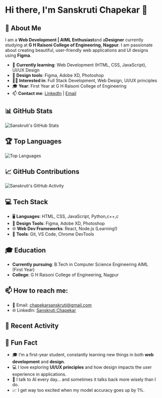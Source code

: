 # Hi there, I'm Sanskruti Chapekar 👋

## 🚀 About Me
I am a **Web Development | AIML Enthusiast**and a**Designer** currently studying at **G H Raisoni College of Engineering, Nagpur**. I am passionate about creating beautiful, user-friendly web applications and UI designs using **Figma**.

- 🌱 **Currently learning**: Web Development (HTML, CSS, JavaScript), UI/UX Design
- 🎨 **Design tools**: Figma, Adobe XD, Photoshop
- 👨‍💻 **Interested in**: Full Stack Development, Web Design, UI/UX principles
- 🎓 **Year**: First Year at G H Raisoni College of Engineering
- 📫 **Contact me**: [LinkedIn](https://www.linkedin.com/in/sanskruti-chapekar-40427b327?utm_source=share&utm_campaign=share_via&utm_content=profile&utm_medium=android_app) | [Email](mailto:chapekarsanskruti@gmail.com)

## 📊 GitHub Stats

![Sanskruti's GitHub Stats](https://github-readme-stats.vercel.app/api?username=Sanskruti1601&show_icons=true&hide_title=true&count_private=true&hide=prs&theme=radical)

## 🏆 Top Languages

![Top Languages](https://github-readme-stats.vercel.app/api/top-langs/?username=Sanskruti1601&layout=compact&theme=radical)

## 📈 GitHub Contributions

![Sanskruti's GitHub Activity](https://github-readme-activity-graph.cyclic.app/graph?username=Sanskruti1601&theme=github&hide_border=true)

## 💻 Tech Stack

- 🖥️ **Languages**: HTML, CSS, JavaScript, Python,c++,c
- 🎨 **Design Tools**: Figma, Adobe XD, Photoshop
- 🌐 **Web Dev Frameworks**: React, Node.js (Learning!)
- 🔧 **Tools**: Git, VS Code, Chrome DevTools

## 🎓 Education

- **Currently pursuing**: B.Tech in Computer Science Engineering AIML (First Year)
- **College**: G H Raisoni College of Engineering, Nagpur

## 📫 How to reach me:

- 📧 Email: [chapekarsanskruti@gmail.com](mailto:chapekarsanskruti@gmail.com)
- 🌐 LinkedIn: [Sanskruti Chapekar]((https://www.linkedin.com/in/sanskruti-chapekar-40427b327?utm_source=share&utm_campaign=share_via&utm_content=profile&utm_medium=android_app))

## 📅 Recent Activity

<!--START_SECTION:activity-->
<!-- END_SECTION:activity -->

## 🎉 Fun Fact

- 🎓 I’m a first-year student, constantly learning new things in both **web development** and **design**.
- 💻 I love exploring **UI/UX principles** and how design impacts the user experience in applications.
- 🤖 I talk to AI every day… and sometimes it talks back more wisely than I do.
- 📈 I get way too excited when my model accuracy goes up by 1%.

